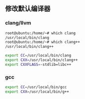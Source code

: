 

## 修改默认编译器

### clang/llvm

```bash
root@ubuntu:/home/~# which clang
/usr/local/bin/clang
root@ubuntu:/home/~# which clang++
/usr/local/bin/clang++

export CC=/usr/local/bin/clang
export CXX=/usr/local/bin/clang++
export CXXFLAGS=-stdlib=libc++
```

### gcc

```bash
export CC=/usr/local/bin/gcc
export CXX=/usr/local/bin/g++
```

